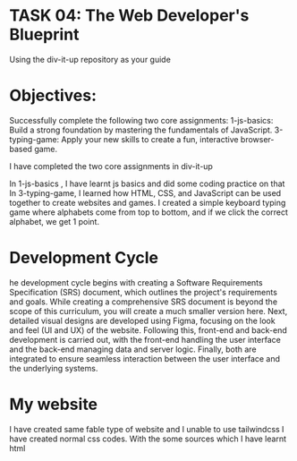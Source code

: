 # TASK 04: The Web Developer's Blueprint
Using the div-it-up repository as your guide

# Objectives:

Successfully complete the following two core assignments:
1-js-basics: Build a strong foundation by mastering the fundamentals of JavaScript.
3-typing-game: Apply your new skills to create a fun, interactive browser-based game.

I have completed the two core assignments in div-it-up

In 1-js-basics , I have learnt js basics and did some coding practice on that 
In 3-typing-game, I learned how HTML, CSS, and JavaScript can be used together to create websites and games. I created a simple keyboard typing game where alphabets come from top to bottom, and if we click the correct alphabet, we get 1 point.

# Development Cycle
he development cycle begins with creating a Software Requirements Specification (SRS) document, which outlines the project's requirements and goals. While creating a comprehensive SRS document is beyond the scope of this curriculum, you will create a much smaller version here.
Next, detailed visual designs are developed using Figma, focusing on the look and feel (UI and UX) of the website.
Following this, front-end and back-end development is carried out, with the front-end handling the user interface and the back-end managing data and server logic.
Finally, both are integrated to ensure seamless interaction between the user interface and the underlying systems.

# My website
I have created same fable type of website and I unable to use tailwindcss I have created normal css codes. With the some sources which I have learnt html